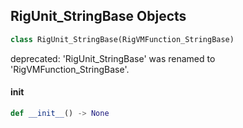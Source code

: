 ## RigUnit_StringBase Objects

```python
class RigUnit_StringBase(RigVMFunction_StringBase)
```

deprecated: 'RigUnit_StringBase' was renamed to 'RigVMFunction_StringBase'.

<a id="unreal.RigUnit_StringBase.__init__"></a>

#### __init__

```python
def __init__() -> None
```

<a id="unreal.RigVMFunction_StringConcat"></a>